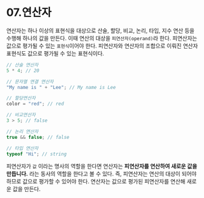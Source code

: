 # 07.연산자

연산자는 하나 이상의 표현식을 대상으로 산술, 할당, 비교, 논리, 타입, 지수 연산 등을 수행해 하나의 값을 만든다. 이때 연산의 대상을 `피연산자(operand)`라 한다. 피연산자는 값으로 평가될 수 있는 `표현식`이어야 한다. 피연산자와 연산자의 조합으로 이뤄진 연산자 표현식도 값으로 평가될 수 있는 표현식이다.

```js
// 산술 연산자
5 * 4; // 20

// 문자열 연결 연산자
"My name is " + "Lee"; // My name is Lee

// 할당연산자
color = "red"; // red

// 비교연산자
3 > 5; // false

// 논리 연산자
true && false; // false

// 타입 연산자
typeof "Hi"; // string
```

피연산자가 `값` 이라는 명사의 역할을 한다면 연산자는 **피연산자를 연산하여 새로운 값을 만듭니다.** 라는 동사의 역할을 한다고 볼 수 있다. 즉, 피연산자는 연산의 대상이 되어야 하므로 값으로 평가할 수 있어야 한다. 연산자는 값으로 평가된 피연산자를 연산해 새로운 값을 만든다.
